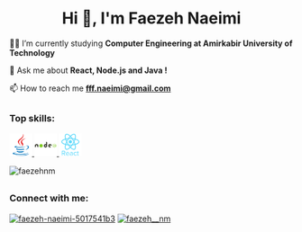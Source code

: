 <h1 align="center">Hi 👋, I'm Faezeh Naeimi</h1>

 👨‍💻 I’m currently studying **Computer Engineering at Amirkabir University of Technology**

 💬 Ask me about **React, Node.js and Java !**
 
 📫 How to reach me **fff.naeimi@gmail.com**



## <h3 align="left">Top skills:</h3>
<p align="left"> <a href="https://www.java.com" target="_blank"> <img src="https://raw.githubusercontent.com/devicons/devicon/master/icons/java/java-original.svg" alt="java" width="40" height="40"/> </a> <a href="https://nodejs.org" target="_blank"> <img src="https://raw.githubusercontent.com/devicons/devicon/master/icons/nodejs/nodejs-original-wordmark.svg" alt="nodejs" width="40" height="40"/> </a> <a href="https://reactjs.org/" target="_blank"> <img src="https://raw.githubusercontent.com/devicons/devicon/master/icons/react/react-original-wordmark.svg" alt="react" width="40" height="40"/> </a> </p>

<p><img align="center" src="https://github-readme-stats.vercel.app/api/top-langs?username=faezehnm&show_icons=true&locale=en&layout=compact" alt="faezehnm" /></p>


## <h3 align="left">Connect with me:</h3>
<p align="left">
<a href="https://linkedin.com/in/faezeh-naeimi-5017541b3" target="blank"><img align="center" src="https://raw.githubusercontent.com/rahuldkjain/github-profile-readme-generator/master/src/images/icons/Social/linked-in-alt.svg" alt="faezeh-naeimi-5017541b3" height="30" width="40" /></a>
<a href="https://instagram.com/faezeh__nm" target="blank"><img align="center" src="https://raw.githubusercontent.com/rahuldkjain/github-profile-readme-generator/master/src/images/icons/Social/instagram.svg" alt="faezeh__nm" height="30" width="40" /></a>
</p>
